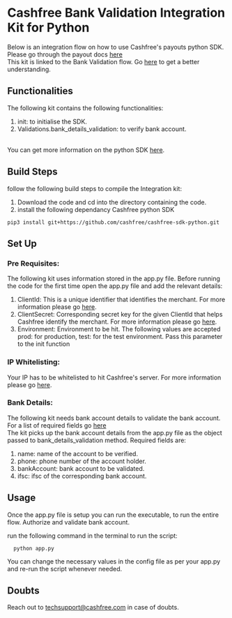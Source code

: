 # Cashfree Bank Validation Integration Kit for Python 

Below is an integration flow on how to use Cashfree's payouts python SDK.
Please go through the payout docs [here](https://dev.cashfree.com/payouts)
<br/>
This kit is linked to the Bank Validation flow. Go [here](https://dev.cashfree.com/payouts/integrations/bank-validation) to get a better understanding.
<br/>

## Functionalities

The following kit contains the following functionalities:
    <ol>
    <li> init: to initialise the SDK.
    <li> Validations.bank_details_validation: to verify bank account.
    </ol>
<br/>
You can get more information on the python SDK [here](https://github.com/cashfree/cashfree-sdk-python).

## Build Steps

follow the following build steps to compile the Integration kit:
  1. Download the code and cd into the directory containing the code.
  2. install the following dependancy Cashfree python SDK
  ```
  pip3 install git+https://github.com/cashfree/cashfree-sdk-python.git
  ```
## Set Up

### Pre Requisites:
The following kit uses information stored in the app.py file. Before running the code for the first time open the app.py file
and add the relevant details:
  1. ClientId: This is a unique identifier that identifies the merchant. For more information please go [here](https://dev.cashfree.com/development/api/credentials).
  2. ClientSecret: Corresponding secret key for the given ClientId that helps Cashfree identify the merchant. For more information please go [here](https://dev.cashfree.com/development/api/credentials).
  3. Environment: Environment to be hit. The following values are accepted prod: for production, test: for the test environment. Pass this parameter to the init function

### IP Whitelisting:

Your IP has to be whitelisted to hit Cashfree's server. For more information please go [here](https://dev.cashfree.com/development/api/ip-whitelisting).

### Bank Details:

The following kit needs bank account details to validate the bank account. For a list of required fields go [here](https://dev.cashfree.com/api-reference/payouts-api#bank-verification)
<br/>
The kit picks up the bank account details from the app.py file as the object passed to bank_details_validation method. Required fields are:
  1. name: name of the account to be verified.
  2. phone: phone number of the account holder.
  3. bankAccount: bank account to be validated.
  4. ifsc: ifsc of the corresponding bank account.


## Usage

Once the app.py file is setup you can run the executable, to run the entire flow. Authorize and validate bank account. 

run the following command in the terminal to run the script:
```
  python app.py
```

You can change the necessary values in the config file as per your app.py and re-run the script whenever needed.

## Doubts

Reach out to techsupport@cashfree.com in case of doubts.
 


